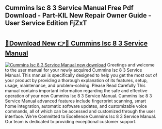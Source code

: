 ## Cummins Isc 8 3 Service Manual Free Pdf Download - Part-KlL New Repair Owner Guide - User Service Edition FjZxT

# <h2><a href="http://bc78715.oget.top/?id=Cummins+Isc+8+3+Service+Manual">🔗Download New 👉🔴 Cummins Isc 8 3 Service Manual</a></h2>

[![Cummins Isc 8 3 Service Manual new download](https://i.imgur.com/5g1atiW.png)](http://bc78715.oget.top/?id=Cummins+Isc+8+3+Service+Manual)
Greetings and welcome to the user manual for your newly acquired Cummins Isc 8 3 Service Manual. This manual is specifically designed to help you get the most out of your product by providing a thorough explanation of its features, setup, usage, maintenance, and problem-solving. Please Read Carefully This manual contains important information regarding the safe and effective operation of your new Cummins Isc 8 3 Service Manual. Cummins Isc 8 3 Service Manual advanced features include fingerprint scanning, smart home integration, automatic software updates, and customizable voice commands, all of which can be accessed and customized through the user interface. We're Committed to Excellence Cummins Isc 8 3 Service Manual. Our team is dedicated to providing exceptional customer support.
